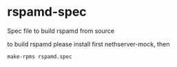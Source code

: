 # rspamd-spec
Spec file to build rspamd from source


to build rspamd please install first nethserver-mock, then 

`make-rpms rspamd.spec`
